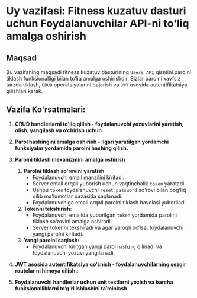 # Uy vazifasi: Fitness kuzatuv dasturi uchun Foydalanuvchilar API-ni to'liq amalga oshirish

## Maqsad
Bu vazifaning maqsadi fitness kuzatuv dasturining `Users API` qismini parolni tiklash funksionalligi bilan to‘liq amalga oshirishdir. Sizlar parolni xavfsiz tarzda tiklash, `CRUD` operatsiyalarini bajarish va `JWT` asosida autentifikatsiya qilishlari kerak.

## Vazifa Ko'rsatmalari:
1. **CRUD handlerlarni to'liq qilish - foydalanuvchi yozuvlarini yaratish, olish, yangilash va o‘chirish uchun.**

2. **Parol hashingini amalga oshirish - ilgari yaratilgan yordamchi funksiyalar yordamida parolni hashing qilish.**

3. **Parolni tiklash mexanizmini amalga oshirish**
    1. **Parolni tiklash so'rovini yaratish**
        - Foydalanuvchi email manzilini kiritadi.
        - Server email orqali yuborish uchun vaqtinchalik `token` yaratadi.
        - Ushbu `token` foydalanuvchi `reset password` so'rovi bilan bog‘liq qilib ma'lumotlar bazasida saqlanadi.
        - Foydalanuvchiga email orqali parolni tiklash havolasi yuboriladi.
    2. **Tokenni tekshirish**:
        - Foydalanuvchi emailda yuborilgan `token` yordamida parolini tiklash so'rovini amalga oshiradi.
        - Server tokenni tekshiradi va agar yaroqli bo‘lsa, foydalanuvchi yangi parolni kiritadi.
    3. **Yangi parolni saqlash:**:
        - Foydalanuvchi kiritgan yangi parol `hashing` qilinadi va foydalanuvchi yozuvi yangilanadi.

4. **JWT asosida autentifikatsiya qo‘shish - foydalanuvchilarning sezgir routelar ni himoya qilish.**:

5. **Foydalanuvchi handlerlar uchun unit testlarni yozish va barcha funksionalliklarni to‘g‘ri ishlashini ta’minlash.**




